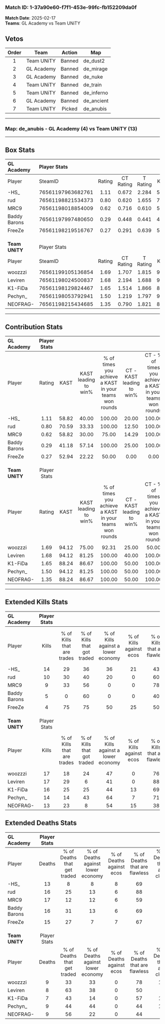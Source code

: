 ### Match ID: 1-37a90e60-f7f1-453e-99fc-fb152209da0f  
**Match Date**: 2025-02-17  
**Teams**: GL Academy vs Team UNiTY  

## Vetos  

| Order | Team | Action | Map |
| :---: | :--: | :----: | --- |
| 1 | Team UNiTY | Banned | de_dust2 |
| 2 | GL Academy | Banned | de_mirage |
| 3 | GL Academy | Banned | de_nuke |
| 4 | Team UNiTY | Banned | de_train |
| 5 | Team UNiTY | Banned | de_inferno |
| 6 | GL Academy | Banned | de_ancient |
| 7 | Team UNiTY | Picked | de_anubis |

---  

### **Map**: de_anubis - GL Academy (4) vs Team UNiTY (13)  
---  

## Box Stats  

| **GL Academy** | Player Stats      |        |           |          |       |       |       |         |        |      |     |
| :- | :- | :-: | :-: | :-: | :-: | :-: | :-: | :-: | :-: | :-: | :-: |
| Player         | SteamID           | Rating | CT Rating | T Rating | KAST  |  ADR  | Kills | Assists | Deaths | K/D  | HS% |
| -HS_           | 76561197963682761 |  1.11  |   0.672   |  2.284   | 58.82 | 94.3  |  14   |    3    |   13   | 1.08 | 57  |
| rud            | 76561198821534373 |  0.80  |   0.620   |  1.655   | 70.59 | 61.5  |  10   |    3    |   16   | 0.63 | 70  |
| MRC9           | 76561198018854009 |  0.62  |   0.716   |  0.610   | 58.82 | 62.7  |   9   |    1    |   17   | 0.53 | 66  |
| Baddy Barons   | 76561197997480650 |  0.29  |   0.448   |  0.441   | 41.18 | 45.5  |   5   |    5    |   16   | 0.31 | 80  |
| FreeZe         | 76561198219516767 |  0.27  |   0.291   |  0.639   | 52.94 | 26.8  |   4   |    0    |   15   | 0.27 | 75  |
|                |                   |        |           |          |       |       |       |         |        |      |     |
|                |                   |        |           |          |       |       |       |         |        |      |     |
|                |                   |        |           |          |       |       |       |         |        |      |     |
| **Team UNiTY** | Player Stats      |        |           |          |       |       |       |         |        |      |     |
| Player         | SteamID           | Rating | CT Rating | T Rating | KAST  |  ADR  | Kills | Assists | Deaths | K/D  | HS% |
| woozzzi        | 76561199105136854 |  1.69  |   1.707   |  1.815   | 94.12 | 104.7 |  17   |    4    |   9    | 1.89 | 64  |
| Leviren        | 76561198024500837 |  1.68  |   2.194   |  1.688   | 94.12 | 93.8  |  17   |    3    |   8    | 2.13 | 58  |
| K1-FiDa        | 76561198129824467 |  1.65  |   1.514   |  1.866   | 88.24 | 103.4 |  16   |    4    |   7    | 2.29 | 56  |
| Pechyn_        | 76561198053792941 |  1.50  |   1.219   |  1.797   | 94.12 | 91.9  |  14   |    5    |   9    | 1.56 | 64  |
| NEOFRAG-       | 76561198215434685 |  1.35  |   0.790   |  1.821   | 88.24 | 81.5  |  13   |    1    |   9    | 1.44 | 53  |
---  

## Contribution Stats  

| **GL Academy** | Player Stats |       |                      |                                                        |                           |                                                             |                          |                                                            |
| :- | :-: | :-: | :-: | :-: | :-: | :-: | :-: | :-: |
| Player         |    Rating    | KAST  | KAST leading to win% | % of times you achieve a KAST in your teams won rounds | CT - KAST leading to win% | CT - % of times you achieve a KAST in your teams won rounds | T - KAST leading to win% | T - % of times you achieve a KAST in your teams won rounds |
| -HS_           |     1.11     | 58.82 |        40.00         |                         100.00                         |           20.00           |                           100.00                            |          60.00           |                           100.00                           |
| rud            |     0.80     | 70.59 |        33.33         |                         100.00                         |           12.50           |                           100.00                            |          75.00           |                           100.00                           |
| MRC9           |     0.62     | 58.82 |        30.00         |                         75.00                          |           14.29           |                           100.00                            |          66.67           |                           66.67                            |
| Baddy Barons   |     0.29     | 41.18 |        57.14         |                         100.00                         |           25.00           |                           100.00                            |          100.00          |                           100.00                           |
| FreeZe         |     0.27     | 52.94 |        22.22         |                         50.00                          |           0.00            |                            0.00                             |          66.67           |                           66.67                            |
|                |              |       |                      |                                                        |                           |                                                             |                          |                                                            |
|                |              |       |                      |                                                        |                           |                                                             |                          |                                                            |
|                |              |       |                      |                                                        |                           |                                                             |                          |                                                            |
| **Team UNiTY** | Player Stats |       |                      |                                                        |                           |                                                             |                          |                                                            |
| Player         |    Rating    | KAST  | KAST leading to win% | % of times you achieve a KAST in your teams won rounds | CT - KAST leading to win% | CT - % of times you achieve a KAST in your teams won rounds | T - KAST leading to win% | T - % of times you achieve a KAST in your teams won rounds |
| woozzzi        |     1.69     | 94.12 |        75.00         |                         92.31                          |           25.00           |                            50.00                            |          91.67           |                           100.00                           |
| Leviren        |     1.68     | 94.12 |        81.25         |                         100.00                         |           40.00           |                           100.00                            |          100.00          |                           100.00                           |
| K1-FiDa        |     1.65     | 88.24 |        86.67         |                         100.00                         |           50.00           |                           100.00                            |          100.00          |                           100.00                           |
| Pechyn_        |     1.50     | 94.12 |        81.25         |                         100.00                         |           50.00           |                           100.00                            |          91.67           |                           100.00                           |
| NEOFRAG-       |     1.35     | 88.24 |        86.67         |                         100.00                         |           50.00           |                           100.00                            |          100.00          |                           100.00                           |
---  

## Extended Kills Stats  

| **GL Academy** | Player Stats |                            |                            |                                    |                         |                              |                                 |                                       |                    |           |
| :- | :-: | :-: | :-: | :-: | :-: | :-: | :-: | :-: | :-: | :-: |
| Player         |    Kills     | % of Kills that are trades | % of Kills that got traded | % of Kills against a lower economy | % of Kills against ecos | % of Kills that are flawless | % of Kills that are close duels | % of Kills that are assisted by flash | Pistol Round Kills | AWP Kills |
| -HS_           |      14      |             29             |             36             |                 36                 |           21            |              43              |               14                |                   7                   |         0          |     4     |
| rud            |      10      |             30             |             40             |                 20                 |            0            |              60              |                0                |                   0                   |         2          |     3     |
| MRC9           |      9       |             33             |             56             |                 0                  |            0            |              78              |               11                |                   0                   |         0          |     2     |
| Baddy Barons   |      5       |             0              |             60             |                 0                  |            0            |              40              |                0                |                  20                   |         0          |     1     |
| FreeZe         |      4       |             75             |             75             |                 50                 |           25            |              50              |                0                |                   0                   |         0          |     0     |
|                |              |                            |                            |                                    |                         |                              |                                 |                                       |                    |           |
|                |              |                            |                            |                                    |                         |                              |                                 |                                       |                    |           |
|                |              |                            |                            |                                    |                         |                              |                                 |                                       |                    |           |
| **Team UNiTY** | Player Stats |                            |                            |                                    |                         |                              |                                 |                                       |                    |           |
| Player         |    Kills     | % of Kills that are trades | % of Kills that got traded | % of Kills against a lower economy | % of Kills against ecos | % of Kills that are flawless | % of Kills that are close duels | % of Kills that are assisted by flash | Pistol Round Kills | AWP Kills |
| woozzzi        |      17      |             18             |             24             |                 47                 |            0            |              76              |                0                |                   0                   |         6          |     4     |
| Leviren        |      17      |             29             |             6              |                 41                 |            0            |              88              |                6                |                   6                   |         0          |     0     |
| K1-FiDa        |      16      |             25             |             25             |                 44                 |           13            |              69              |                0                |                   0                   |         0          |     1     |
| Pechyn_        |      14      |             14             |             43             |                 64                 |            7            |              71              |                7                |                   7                   |         0          |     0     |
| NEOFRAG-       |      13      |             23             |             8              |                 54                 |           15            |              38              |                0                |                   0                   |         0          |     2     |
## Extended Deaths Stats  

| **GL Academy** | Player Stats |                             |                                   |                          |                               |                            |                           |               |
| :- | :-: | :-: | :-: | :-: | :-: | :-: | :-: | :-: |
| Player         |    Deaths    | % of Deaths that get traded | % of Deaths against lower economy | % of Deaths against ecos | % of Deaths that are flawless | % of Deaths that are close | % of Deaths while blinded | Deaths to AWP |
| -HS_           |      13      |              8              |                 8                 |            8             |              69               |             8              |             0             |       1       |
| rud            |      16      |             25              |                13                 |            6             |              88               |             0              |             0             |       0       |
| MRC9           |      17      |             12              |                12                 |            6             |              59               |             0              |             0             |       2       |
| Baddy Barons   |      16      |             31              |                13                 |            6             |              69               |             6              |            13             |       1       |
| FreeZe         |      15      |             27              |                 7                 |            7             |              67               |             0              |             0             |       2       |
|                |              |                             |                                   |                          |                               |                            |                           |               |
|                |              |                             |                                   |                          |                               |                            |                           |               |
|                |              |                             |                                   |                          |                               |                            |                           |               |
| **Team UNiTY** | Player Stats |                             |                                   |                          |                               |                            |                           |               |
| Player         |    Deaths    | % of Deaths that get traded | % of Deaths against lower economy | % of Deaths against ecos | % of Deaths that are flawless | % of Deaths that are close | % of Deaths while blinded | Deaths to AWP |
| woozzzi        |      9       |             33              |                33                 |            0             |              78               |             11             |            22             |       0       |
| Leviren        |      8       |             63              |                38                 |            0             |              50               |             0              |             0             |       0       |
| K1-FiDa        |      7       |             43              |                14                 |            0             |              57               |             14             |             0             |       1       |
| Pechyn_        |      9       |             44              |                44                 |            0             |              44               |             11             |             0             |       1       |
| NEOFRAG-       |      9       |             56              |                22                 |            0             |              44               |             0              |             0             |       0       |
